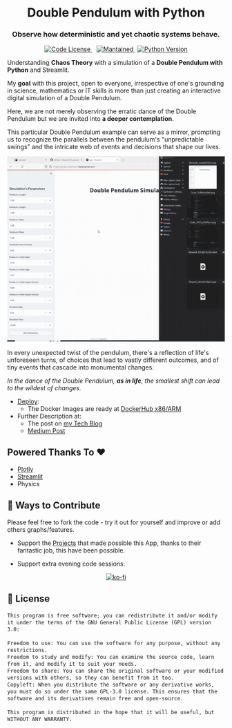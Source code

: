 <div align="center">
  <h1>Double Pendulum with Python</h1>
</div>

<div align="center">
  <h3>Observe how deterministic and yet chaotic systems behave.</h3>
</div>

<div align="center">
  <a href="https://github.com/JAlcocerT/Py_Double_Pendulum?tab=GPL-3.0-1-ov-file" style="margin-right: 5px;">
    <img alt="Code License" src="https://img.shields.io/badge/License-GPLv3-blue.svg" />
  </a>
  <a href="https://github.com/JAlcocerT/Py_Double_Pendulum/actions/workflows/Streamlit_GHA_MultiArch.yml" style="margin-right: 5px;">
  </a>
  <a href="https://GitHub.com/JAlcocerT/Py_Double_Pendulum/graphs/commit-activity" style="margin-right: 5px;">
    <img alt="Mantained" src="https://img.shields.io/badge/Maintained%3F-no-gray.svg" />
  </a>
  <a href="https://www.python.org/downloads/release/python-312">
    <img alt="Python Version" src="https://img.shields.io/badge/python-3.10-blue.svg" />
  </a>
</div>

Understanding **Chaos Theory** with a simulation of a **Double Pendulum with Python** and Streamlit. 

My **goal** with this project, open to everyone, irrespective of one's grounding in science, mathematics or IT skills  is more than just creating an interactive digital simulation of a Double Pendulum. 

Here, we are not merely observing the erratic dance of the Double Pendulum but we are invited into **a deeper contemplation**.

This particular Double Pendulum example can serve as a mirror, prompting us to recognize the parallels between the pendulum's "unpredictable swings" and the intricate web of events and decisions that shape our lives.


![Double Pendulum](Z_Outro/DoublePendulum.gif)

In every unexpected twist of the pendulum, there's a reflection of life's unforeseen turns, of choices that lead to vastly different outcomes, and of tiny events that cascade into monumental changes.

*In the dance of the Double Pendulum, **as in life**, the smallest shift can lead to the wildest of changes.*

* [Deploy](https://github.com/JAlcocerT/Py_Double_Pendulum/tree/main/Z_Deploy_me):
    * The Docker Images are ready at [DockerHub x86/ARM](https://hub.docker.com/r/fossengineer/double_pendulum)
* Further Description at: 
    *  The post on [my Tech Blog](https://jalcocert.github.io/JAlcocerT/chaos-theory-and-the-double-pendulum-with-python/)
    *  [Medium Post](https://medium.com/@jalcocert/python-dance-with-chaos-simulating-the-double-pendulum-d45e622da207)

## Powered Thanks To :heart:

* [Plotly](https://github.com/plotly/plotly.py)
* [Streamlit](https://github.com/streamlit/streamlit)
* Physics

## :loudspeaker: Ways to Contribute 

Please feel free to fork the code - try it out for yourself and improve or add others graphs/features.

* Support the [Projects](https://github.com/JAlcocerT/Py_Double_Pendulum#powered-thanks-to-heart) that made possible this App, thanks to their fantastic job, this have been possible.

* Support extra evening code sessions:

<div align="center">
  <a href="https://ko-fi.com/Z8Z1QPGUM">
    <img src="https://ko-fi.com/img/githubbutton_sm.svg" alt="ko-fi">
  </a>
</div>

## :scroll: License

    This program is free software; you can redistribute it and/or modify
    it under the terms of the GNU General Public License (GPL) version 3.0:

    Freedom to use: You can use the software for any purpose, without any restrictions.
    Freedom to study and modify: You can examine the source code, learn from it, and modify it to suit your needs.
    Freedom to share: You can share the original software or your modified versions with others, so they can benefit from it too.
    Copyleft: When you distribute the software or any derivative works, you must do so under the same GPL-3.0 license. This ensures that the software and its derivatives remain free and open-source.

    This program is distributed in the hope that it will be useful, but WITHOUT ANY WARRANTY.